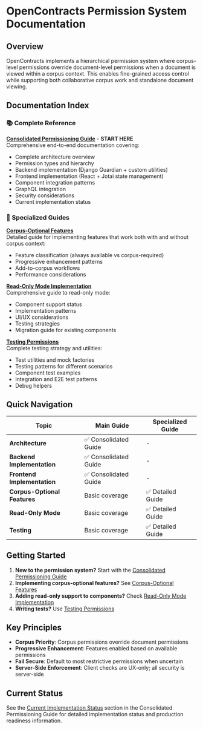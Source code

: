 # OpenContracts Permission System Documentation

## Overview

OpenContracts implements a hierarchical permission system where corpus-level permissions override document-level permissions when a document is viewed within a corpus context. This enables fine-grained access control while supporting both collaborative corpus work and standalone document viewing.

## Documentation Index

### 📚 Complete Reference

**[Consolidated Permissioning Guide](./consolidated_permissioning_guide.md)** - **START HERE**  
Comprehensive end-to-end documentation covering:
- Complete architecture overview
- Permission types and hierarchy  
- Backend implementation (Django Guardian + custom utilities)
- Frontend implementation (React + Jotai state management)
- Component integration patterns
- GraphQL integration
- Security considerations
- Current implementation status

### 🎯 Specialized Guides

**[Corpus-Optional Features](./corpus_optional_features.md)**  
Detailed guide for implementing features that work both with and without corpus context:
- Feature classification (always available vs corpus-required)
- Progressive enhancement patterns
- Add-to-corpus workflows
- Performance considerations

**[Read-Only Mode Implementation](./read_only_mode.md)**  
Comprehensive guide to read-only mode:
- Component support status
- Implementation patterns
- UI/UX considerations  
- Testing strategies
- Migration guide for existing components

**[Testing Permissions](./testing_permissions.md)**  
Complete testing strategy and utilities:
- Test utilities and mock factories
- Testing patterns for different scenarios
- Component test examples
- Integration and E2E test patterns
- Debug helpers

## Quick Navigation

| Topic | Main Guide | Specialized Guide |
|-------|------------|-------------------|
| **Architecture** | ✅ Consolidated Guide | - |
| **Backend Implementation** | ✅ Consolidated Guide | - |
| **Frontend Implementation** | ✅ Consolidated Guide | - |
| **Corpus-Optional Features** | Basic coverage | ✅ Detailed Guide |
| **Read-Only Mode** | Basic coverage | ✅ Detailed Guide |
| **Testing** | Basic coverage | ✅ Detailed Guide |

## Getting Started

1. **New to the permission system?** Start with the [Consolidated Permissioning Guide](./consolidated_permissioning_guide.md)
2. **Implementing corpus-optional features?** See [Corpus-Optional Features](./corpus_optional_features.md)
3. **Adding read-only support to components?** Check [Read-Only Mode Implementation](./read_only_mode.md)
4. **Writing tests?** Use [Testing Permissions](./testing_permissions.md)

## Key Principles

- **Corpus Priority**: Corpus permissions override document permissions
- **Progressive Enhancement**: Features enabled based on available permissions
- **Fail Secure**: Default to most restrictive permissions when uncertain
- **Server-Side Enforcement**: Client checks are UX-only; all security is server-side

## Current Status

See the [Current Implementation Status](./consolidated_permissioning_guide.md#current-implementation-status) section in the Consolidated Permissioning Guide for detailed implementation status and production readiness information.
